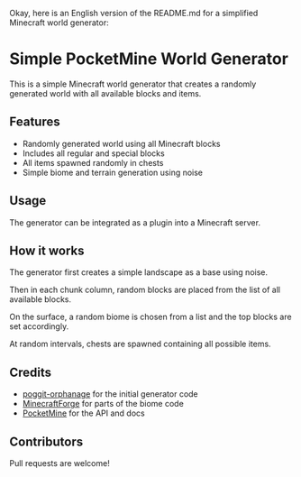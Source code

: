 Okay, here is an English version of the README.md for a simplified Minecraft world generator:

# Simple PocketMine World Generator

This is a simple Minecraft world generator that creates a randomly generated world with all available blocks and items.

## Features

- Randomly generated world using all Minecraft blocks 
- Includes all regular and special blocks
- All items spawned randomly in chests
- Simple biome and terrain generation using noise

## Usage

The generator can be integrated as a plugin into a Minecraft server.

## How it works

The generator first creates a simple landscape as a base using noise.

Then in each chunk column, random blocks are placed from the list of all available blocks.

On the surface, a random biome is chosen from a list and the top blocks are set accordingly. 

At random intervals, chests are spawned containing all possible items.

## Credits

- [poggit-orphanage](https://github.com/poggit-orphanage) for the initial generator code
- [MinecraftForge](https://github.com/MinecraftForge/MinecraftForge) for parts of the biome code
- [PocketMine](https://github.com/pmmp/PocketMine-MP) for the API and docs

## Contributors

Pull requests are welcome!
